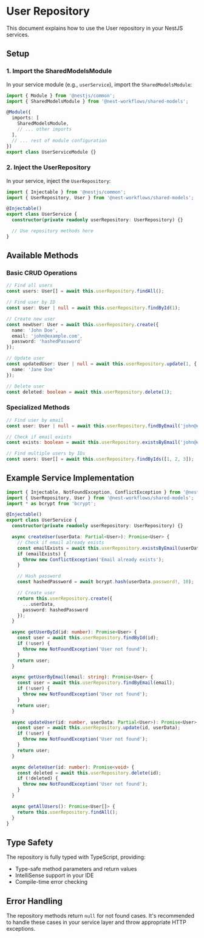 # User Repository

This document explains how to use the User repository in your NestJS services.

## Setup

### 1. Import the SharedModelsModule

In your service module (e.g., `userService`), import the `SharedModelsModule`:

```typescript
import { Module } from '@nestjs/common';
import { SharedModelsModule } from '@nest-workflows/shared-models';

@Module({
  imports: [
    SharedModelsModule,
    // ... other imports
  ],
  // ... rest of module configuration
})
export class UserServiceModule {}
```

### 2. Inject the UserRepository

In your service, inject the `UserRepository`:

```typescript
import { Injectable } from '@nestjs/common';
import { UserRepository, User } from '@nest-workflows/shared-models';

@Injectable()
export class UserService {
  constructor(private readonly userRepository: UserRepository) {}

  // Use repository methods here
}
```

## Available Methods

### Basic CRUD Operations

```typescript
// Find all users
const users: User[] = await this.userRepository.findAll();

// Find user by ID
const user: User | null = await this.userRepository.findById(1);

// Create new user
const newUser: User = await this.userRepository.create({
  name: 'John Doe',
  email: 'john@example.com',
  password: 'hashedPassword'
});

// Update user
const updatedUser: User | null = await this.userRepository.update(1, {
  name: 'Jane Doe'
});

// Delete user
const deleted: boolean = await this.userRepository.delete(1);
```

### Specialized Methods

```typescript
// Find user by email
const user: User | null = await this.userRepository.findByEmail('john@example.com');

// Check if email exists
const exists: boolean = await this.userRepository.existsByEmail('john@example.com');

// Find multiple users by IDs
const users: User[] = await this.userRepository.findByIds([1, 2, 3]);
```

## Example Service Implementation

```typescript
import { Injectable, NotFoundException, ConflictException } from '@nestjs/common';
import { UserRepository, User } from '@nest-workflows/shared-models';
import * as bcrypt from 'bcrypt';

@Injectable()
export class UserService {
  constructor(private readonly userRepository: UserRepository) {}

  async createUser(userData: Partial<User>): Promise<User> {
    // Check if email already exists
    const emailExists = await this.userRepository.existsByEmail(userData.email!);
    if (emailExists) {
      throw new ConflictException('Email already exists');
    }

    // Hash password
    const hashedPassword = await bcrypt.hash(userData.password!, 10);

    // Create user
    return this.userRepository.create({
      ...userData,
      password: hashedPassword
    });
  }

  async getUserById(id: number): Promise<User> {
    const user = await this.userRepository.findById(id);
    if (!user) {
      throw new NotFoundException('User not found');
    }
    return user;
  }

  async getUserByEmail(email: string): Promise<User> {
    const user = await this.userRepository.findByEmail(email);
    if (!user) {
      throw new NotFoundException('User not found');
    }
    return user;
  }

  async updateUser(id: number, userData: Partial<User>): Promise<User> {
    const user = await this.userRepository.update(id, userData);
    if (!user) {
      throw new NotFoundException('User not found');
    }
    return user;
  }

  async deleteUser(id: number): Promise<void> {
    const deleted = await this.userRepository.delete(id);
    if (!deleted) {
      throw new NotFoundException('User not found');
    }
  }

  async getAllUsers(): Promise<User[]> {
    return this.userRepository.findAll();
  }
}
```

## Type Safety

The repository is fully typed with TypeScript, providing:
- Type-safe method parameters and return values
- IntelliSense support in your IDE
- Compile-time error checking

## Error Handling

The repository methods return `null` for not found cases. It's recommended to handle these cases in your service layer and throw appropriate HTTP exceptions. 